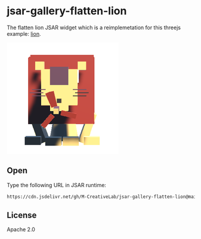 # jsar-gallery-flatten-lion

The flatten lion JSAR widget which is a reimplemetation for this threejs example: [lion](https://codepen.io/Yakudoo/pen/YXxmYR).

![icon](./icon.png)

## Open

Type the following URL in JSAR runtime:

```sh
https://cdn.jsdelivr.net/gh/M-CreativeLab/jsar-gallery-flatten-lion@main/main.xsml
```

## License

Apache 2.0

